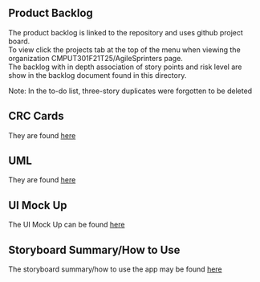 ## Product Backlog
The product backlog is linked to the repository and uses github project board. <br>
To view click the projects tab at the top of the menu when viewing the organization CMPUT301F21T25/AgileSprinters page. <br>
The backlog with in depth association of story points and risk level are show in the backlog document found in this directory. <br>

Note:
In the to-do list, three-story duplicates were forgotten to be deleted

## CRC Cards
They are found [here](https://github.com/CMPUT301F21T25/AgileSprinters/blob/main/doc/CRC%20cards.pdf)

## UML
They are found [here](https://github.com/CMPUT301F21T25/AgileSprinters/blob/main/doc/UML.png)

## UI Mock Up 
The UI Mock Up can be found [here](https://github.com/CMPUT301F21T25/AgileSprinters/blob/main/doc/UI_MockUp.pdf)

## Storyboard Summary/How to Use
The storyboard summary/how to use the app may be found [here](https://github.com/CMPUT301F21T25/AgileSprinters/blob/main/Story%20Board%20.pdf)



